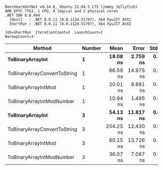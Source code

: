```

BenchmarkDotNet v0.14.0, Ubuntu 22.04.5 LTS (Jammy Jellyfish)
AMD EPYC 7763, 1 CPU, 4 logical and 2 physical cores
.NET SDK 8.0.404
  [Host]   : .NET 8.0.11 (8.0.1124.51707), X64 RyuJIT AVX2
  ShortRun : .NET 8.0.11 (8.0.1124.51707), X64 RyuJIT AVX2

Job=ShortRun  IterationCount=3  LaunchCount=1  
WarmupCount=3  

```
| Method                       | Number | Mean      | Error     | StdDev   | Min       | Max       | Gen0   | Allocated |
|----------------------------- |------- |----------:|----------:|---------:|----------:|----------:|-------:|----------:|
| **ToBinaryArrayInt**             | **1**      |  **18.08 ns** |  **2.759 ns** | **0.151 ns** |  **17.95 ns** |  **18.25 ns** | **0.0004** |      **32 B** |
| ToBinaryArrayConvertToString | 1      |  66.59 ns | 14.975 ns | 0.821 ns |  66.03 ns |  67.53 ns | 0.0011 |      96 B |
| ToBinaryArrayIntMod          | 1      |  20.01 ns |  8.681 ns | 0.476 ns |  19.46 ns |  20.29 ns | 0.0004 |      32 B |
| ToBinaryArrayIntModNumber    | 1      |  10.94 ns |  1.495 ns | 0.082 ns |  10.85 ns |  11.01 ns | 0.0004 |      32 B |
| **ToBinaryArrayInt**             | **3**      |  **54.13 ns** | **11.817 ns** | **0.648 ns** |  **53.49 ns** |  **54.78 ns** | **0.0011** |      **96 B** |
| ToBinaryArrayConvertToString | 3      | 204.25 ns | 12.430 ns | 0.681 ns | 203.77 ns | 205.03 ns | 0.0033 |     296 B |
| ToBinaryArrayIntMod          | 3      |  60.15 ns | 13.726 ns | 0.752 ns |  59.28 ns |  60.64 ns | 0.0011 |      96 B |
| ToBinaryArrayIntModNumber    | 3      |  36.07 ns |  7.087 ns | 0.388 ns |  35.81 ns |  36.52 ns | 0.0011 |      96 B |
